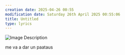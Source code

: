 ```yaml
---
creation date: 2025-04-26 00:55
modification date: Saturday 26th April 2025 00:55:06
title: Untitled
type: lyrics
---
```


![Image Description](/images/Pasted%20image%2020250426005916.png)

me va a dar un paataus